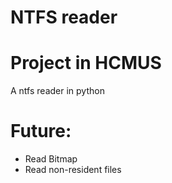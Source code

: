 # NTFS reader
# Project in HCMUS
 A ntfs reader in python

# Future: 
- Read Bitmap
- Read non-resident files
